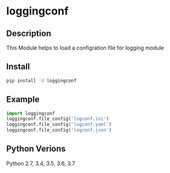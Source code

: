 # loggingconf

## Description
This Module helps to load a configration file for logging module

## Install
```bash
pip install -U loggingconf
```

## Example
```python
import loggingconf
loggingconf.file_config('logconf.ini')
loggingconf.file_config('logconf.yaml')
loggingconf.file_config('logconf.json')
```

## Python Verions
Python 2.7, 3.4, 3.5, 3.6, 3.7